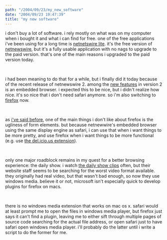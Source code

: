 ```yaml
---
path: "/2004/09/23/my_new_software" 
date: "2004/09/23 19:47:39" 
title: "my new software" 
---
```

<p>i don't buy a lot of software. i rely mostly on what was on my computer when i bought it and what i can find for free. one of the free applications i've been using for a long time is <a href="http://ranchero.com/netnewswire/">netnetswire lite</a>. it's the free version of <a href="http://ranchero.com/netnewswire/">netnewswire</a>, but it's a fully usable application with no nags to upgrade to the paid version. that's one of the main reasons i upgraded to the paid version today.</p><br><p>i had been meaning to do that for a while, but i finally did it today because of the recent release of netnewswire 2. among the <a href="http://ranchero.com/netnewswire/whatsnew/netnewswire20.php">new features</a> in version 2 is an embedded browser. i expected this to be nice, but i didn't realize how nice. it's so nice that i don't need safari anymore. so i'm also switching to <a href="http://www.mozilla.org/products/firefox/">firefox</a> now.</p><br><p>as <a href="http://weblog.randomchaos.com/index.php?date=2004-08-12&amp;title=firefox+problems%3A+ugh">i've said before</a>, one of the main things i don't like about firefox is the ugliness of form elements. but because netnewwire's embedded browser using the same display engine as safari, i can use that when i want things to be more pretty, and use firefox when i want things to be more functional (e.g. use <a href="http://delicious.mozdev.org/">the del.icio.us extension</a>).</p><br><p>only one major roadblock remains in my quest for a better browsing experience: the daily show. i watch <a href="http://www.comedycentral.com/mp/browsevideos.php?s=ds">the daily show clips</a> often, but their website staff seems to be searching for the worst video format available. they originally had real video, but that wasn't bad enough, so now they use windows media. believe it or not, microsoft isn't especially quick to develop plugins for firefox on macs.</p><br><p>there is no windows media extension that works on mac os x. safari would at least prompt me to open the files in windows media player, but firefox just says it can't find a plugin, leaving me to either sift through multiple pages of source code searching for the actual file address, or open safari just to have safari open windows media player. i'll probably do the latter until i write a script to do the former for me.</p>